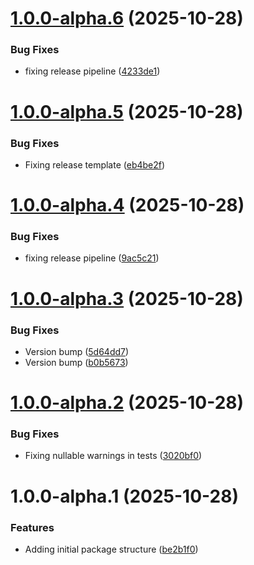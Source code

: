 # [1.0.0-alpha.6](https://github.com/futeq/futeq-core-packages/compare/v1.0.0-alpha.5...v1.0.0-alpha.6) (2025-10-28)


### Bug Fixes

* fixing release pipeline ([4233de1](https://github.com/futeq/futeq-core-packages/commit/4233de1d516ec97c1e5ae77e6b9dc4a2ece0183a))

# [1.0.0-alpha.5](https://github.com/futeq/futeq-core-packages/compare/v1.0.0-alpha.4...v1.0.0-alpha.5) (2025-10-28)


### Bug Fixes

* Fixing release template ([eb4be2f](https://github.com/futeq/futeq-core-packages/commit/eb4be2f4610d0709bbacb4a3d33822244e87ca49))

# [1.0.0-alpha.4](https://github.com/futeq/futeq-core-packages/compare/v1.0.0-alpha.3...v1.0.0-alpha.4) (2025-10-28)


### Bug Fixes

* fixing release pipeline ([9ac5c21](https://github.com/futeq/futeq-core-packages/commit/9ac5c2139e885473aba0384b349dc93240180533))

# [1.0.0-alpha.3](https://github.com/futeq/futeq-core-packages/compare/v1.0.0-alpha.2...v1.0.0-alpha.3) (2025-10-28)


### Bug Fixes

* Version bump ([5d64dd7](https://github.com/futeq/futeq-core-packages/commit/5d64dd7ca33248d1975a78c657528d5e25ae42b5))
* Version bump ([b0b5673](https://github.com/futeq/futeq-core-packages/commit/b0b5673d7c0b9d51c65c130ab71eeb54393ebe28))

# [1.0.0-alpha.2](https://github.com/futeq/futeq-core-packages/compare/v1.0.0-alpha.1...v1.0.0-alpha.2) (2025-10-28)


### Bug Fixes

* Fixing nullable warnings in tests ([3020bf0](https://github.com/futeq/futeq-core-packages/commit/3020bf0ff7a5b8ecdc25d90dfe8cce91a816e4d7))

# 1.0.0-alpha.1 (2025-10-28)


### Features

* Adding initial package structure ([be2b1f0](https://github.com/futeq/futeq-core-packages/commit/be2b1f03f60063a260e98452d105d94b8e453bbd))
